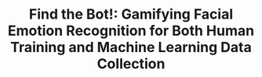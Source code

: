 ---
title: "Find the Bot!: Gamifying Facial Emotion Recognition for Both Human Training and Machine Learning Data Collection"
categories: publications
# pdf : CHI2022-TaleBrush.pdf
# link: https://arxiv.org/abs/2312.11949
authors: Yeonsun Yang, Ahyeon Shin, Nayoung Kim, Huidam Woo, John Joon Young Chung, Jean Y. Song
image: 2024_findthebot.png
# video: https://youtu.be/EwItpky_noo
venue : CHI2024
type : full
# bibtex: "@inbook{chung2021talebrush,
# author = {Chung, John Joon Young and Kim, Wooseok and Yoo, Kang Min and Lee, Hwaran and Adar, Eytan and Chang, Minsuk},
# title = {TaleBrush: Sketching Stories with Generative Pretrained Language Models},
# year = {2024},
# publisher = {Association for Computing Machinery},
# address = {New York, NY, USA},
# booktitle = {Proceedings of the 2024 CHI Conference on Human Factors in Computing Systems}
# }"
layout: publications_single
# project_page: https://creativeconnect.kixlab.org/
tags:
  - creativity support tool, graphic design ideation, reference recombination, machine learning
---